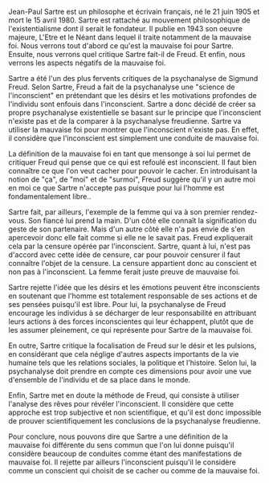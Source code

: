 Jean-Paul Sartre est un philosophe et écrivain français, né le 21 juin 1905 et mort le 15 avril 1980. Sartre est rattaché au mouvement philosophique de l'existentialisme dont il serait le fondateur. Il publie en 1943 son oeuvre majeure, L'Etre et le Néant dans lequel il traite notamment de la mauvaise foi. Nous verrons tout d'abord ce qu'est la mauvaise foi pour Sartre. Ensuite, nous verrons quel critique Sartre fait-il de Freud. Et enfin, nous verrons les aspects négatifs de la mauvaise foi.






Sartre a été l'un des plus fervents critiques de la psychanalyse de Sigmund Freud. Selon Sartre, Freud a fait de la psychanalyse une "science de l'inconscient" en prétendant que les désirs et les motivations profondes de l'individu sont enfouis dans l'inconscient. Sartre a donc décidé de créer sa propre psychanalyse existentielle se basant sur le principe que l'inconscient n'existe pas et de la comparer à la psychanalyse freudienne. Sartre va utiliser la mauvaise foi pour montrer que l'inconscient n'existe pas. En effet, il considère que l'inconscient est simplement une conduite de mauvaise foi.

La définition de la mauvaise foi en tant que mensonge à soi lui permet de critiquer Freud qui pense que ce qui est refoulé est inconscient. Il faut bien connaître ce que l'on veut cacher pour pouvoir le cacher. En introduisant la notion de "ça", de "moi" et de "surmoi", Freud suggère qu'il y un autre moi en moi ce que Sartre n'accepte pas puisque pour lui l'homme est fondamentalement libre..

Sartre fait, par ailleurs, l'exemple de la femme qui va à son premier rendez-vous. Son fiancé lui prend la main. D'un côté elle connaît la signification du geste de son partenaire. Mais d'un autre côté elle n'a pas envie de s'en apercevoir donc elle fait comme si elle ne le savait pas. Freud expliquerait cela par la censure opérée par l'inconscient. Sartre, quant à lui, n'est pas d'accord avec cette idée de censure, car pour pouvoir censurer il faut connaître l'objet de la censure. La censure appartient donc au conscient et non pas à l'inconscient. La femme ferait juste preuve de mauvaise foi.

Sartre rejette l'idée que les désirs et les émotions peuvent être inconscients en soutenant que l'homme est totalement responsable de ses actions et de ses pensées puisqu'il est libre. Pour lui, la psychanalyse de Freud encourage les individus à se décharger de leur responsabilité en attribuant leurs actions à des forces inconscientes qui leur échappent, plutôt que de les assumer pleinement, ce qui représente pour Sartre de la mauvaise foi.

En outre, Sartre critique la focalisation de Freud sur le désir et les pulsions, en considérant que cela néglige d'autres aspects importants de la vie humaine tels que les relations sociales, la politique et l'histoire. Selon lui, la psychanalyse doit prendre en compte ces dimensions pour avoir une vue d'ensemble de l'individu et de sa place dans le monde.

Enfin, Sartre met en doute la méthode de Freud, qui consiste à utiliser l'analyse des rêves pour révéler l'inconscient. Il considère que cette approche est trop subjective et non scientifique, et qu'il est donc impossible de prouver scientifiquement les conclusions de la psychanalyse freudienne.









Pour conclure, nous pouvons dire que Sartre a une définition de la mauvaise foi différente du sens commun que l'on lui donne puisqu'il considère beaucoup de conduites comme étant des manifestations de mauvaise foi. Il rejette par ailleurs l'inconscient puisqu'il le considère comme un conscient qui choisit de se cacher ou comme de la mauvaise foi.